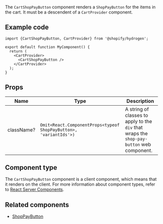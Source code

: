 <!-- This file is generated from source code in the Shopify/hydrogen repo. Edit the files in /packages/hydrogen/src/components/CartShopPayButton and run 'yarn generate-docs' at the root of this repo. For more information, refer to https://github.com/Shopify/shopify-dev/blob/main/content/internal/operations/hydrogen-reference-docs.md. -->

The `CartShopPayButton` component renders a `ShopPayButton` for the items in the cart.
It must be a descendent of a `CartProvider` component.

## Example code

```tsx
import {CartShopPayButton, CartProvider} from '@shopify/hydrogen';

export default function MyComponent() {
  return (
    <CartProvider>
      <CartShopPayButton />
    </CartProvider>
  );
}
```

## Props

| Name       | Type                                                                                         | Description                                                                               |
| ---------- | -------------------------------------------------------------------------------------------- | ----------------------------------------------------------------------------------------- |
| className? | <code>Omit&#60;React.ComponentProps&#60;typeof ShopPayButton&#62;, 'variantIds'&#62;)</code> | A string of classes to apply to the `div` that wraps the `shop-pay-button` web component. |

## Component type

The `CartShopPayButton` component is a client component, which means that it renders on the client. For more information about component types, refer to [React Server Components](/custom-storefronts/hydrogen/framework/react-server-components).

## Related components

- [ShopPayButton](/api/hydrogen/components/primitive/shoppaybutton)
